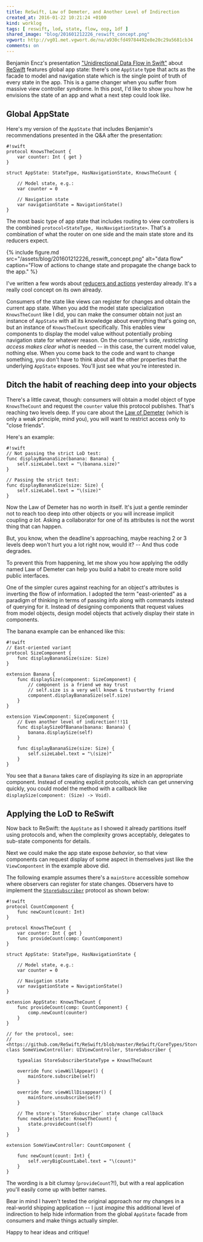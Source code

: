 ```yaml
---
title: ReSwift, Law of Demeter, and Another Level of Indirection
created_at: 2016-01-22 10:21:24 +0100
kind: worklog
tags: [ reswift, lod, state, flow, oop, 1df ]
shared_image: "blog/201601212226_reswift_concept.png"
vgwort: http://vg01.met.vgwort.de/na/a930cfd49784492e8e20c29a5681cb34
comments: on
---
```



Benjamin Encz's presentation ["Unidirectional Data Flow in Swift"][en] about [ReSwift][re] features global app state: there's one `AppState` type that acts as the facade to model and navigation state which is the single point of truth of every state in the app. This is a game changer when you suffer from massive view controller syndrome. In this post, I'd like to show you how he envisions the state of an app and what a next step could look like.

## Global AppState

Here's my version of the `AppState` that includes Benjamin's recommendations presented in the Q&A after the presentation:

    #!swift
    protocol KnowsTheCount {
        var counter: Int { get }
    }
    
    struct AppState: StateType, HasNavigationState, KnowsTheCount {
        
        // Model state, e.g.:
        var counter = 0
        
        // Navigation state
        var navigationState = NavigationState()
    }

The most basic type of app state that includes routing to view controllers is the combined `protocol<StateType, HasNavigationState>`. That's a combination of what the router on one side and the main state store and its reducers expect. 

{% include figure.md src="/assets/blog/201601212226_reswift_concept.png" alt="data flow" caption="Flow of actions to change state and propagate the change back to the app." %}

I've written a few words about [reducers and actions](/posts/2016/01/event-declarative-state/) yesterday already. It's a really cool concept on its own already.

Consumers of the state like views can register for changes and obtain the current app state. When you add the model state specialization `KnowsTheCount` like I did, you can make the consumer obtain not just an instance of `AppState` with all its knowledge about everything that's going on, but an instance of `KnowsTheCount` specifically. This enables view components to display the model value without potentially probing navigation state for whatever reason. On the consumer's side, _restricting access makes clear what_ is needed -- in this case, the current model value, nothing else. When you come back to the code and want to change something, you don't have to think about all the other properties that the underlying `AppState` exposes. You'll just see what you're interested in.


## Ditch the habit of reaching deep into your objects

There's a little caveat, though: consumers will obtain a model object of type `KnowsTheCount` and request the `counter` value this protocol publishes. That's reaching two levels deep. If you care about the [Law of Demeter](https://en.wikipedia.org/wiki/Law_of_Demeter) (which is only a weak principle, mind you), you will want to restrict access only to "close friends". 

Here's an example:

    #!swift
    // Not passing the strict LoD test:
    func displayBananaSize(banana: Banana) {
        self.sizeLabel.text = "\(banana.size)"
    }
    
    // Passing the strict test:
    func displayBananaSize(size: Size) {
        self.sizeLabel.text = "\(size)"
    }

Now the Law of Demeter has no worth in itself. It's just a gentle reminder not to reach too deep into other objects or you will increase implicit coupling _a lot._ Asking a collaborator for one of its attributes is not the worst thing that can happen. 

But, you know, when the deadline's approaching, maybe reaching 2 or 3 levels deep won't hurt you a lot right now, would it? -- And thus code degrades.

To prevent this from happening, let me show you how applying the oddly named Law of Demeter can help you build a habit to create more solid public interfaces.

One of the simpler cures against reaching for an object's attributes is inverting the flow of information. I adopted the term "east-oriented" as a paradigm of thinking in terms of passing info along with commands instead of querying for it. Instead of designing components that request values from model objects, design model objects that actively display their state in components.

The banana example can be enhanced like this:

    #!swift
    // East-oriented variant
    protocol SizeComponent {
        func displayBananaSize(size: Size)
    }
    
    extension Banana {
        func displaySize(component: SizeComponent) {
            // component is a friend we may trust 
            // self.size is a very well known & trustworthy friend
            component.displayBananaSize(self.size)
        }
    }
  
    extension ViewComponent: SizeComponent {
        // Even another level of indirection!!!11
        func displaySizeOfBanana(banana: Banana) {
            banana.displaySize(self)
        }

        func displayBananaSize(size: Size) {
            self.sizeLabel.text = "\(size)"
        }
    }

You see that a `Banana` takes care of displaying its size in an appropriate component. Instead of creating explicit protocols, which can get unnerving quickly, you could model the method with a callback like `displaySize(component: (Size) -> Void)`.

## Applying the LoD to ReSwift

Now back to ReSwift: the `AppState` as I showed it already partitions itself using protocols and, when the complexity grows acceptably, delegates to sub-state components for details.

Next we could make the app state expose _behavior_, so that view components can request display of some aspect in themselves just like the `ViewCompontent` in the example above did.

The following example assumes there's a `mainStore` accessible somehow where observers can register for state changes. Observers have to implement the [`StoreSubscriber`](https://github.com/ReSwift/ReSwift/blob/master/ReSwift/CoreTypes/StoreSubscriber.swift) protocol as shown below:

    #!swift
    protocol CountComponent {
        func newCount(count: Int)
    }
    
    protocol KnowsTheCount {
        var counter: Int { get }
        func provideCount(comp: CountComponent)
    }
    
    struct AppState: StateType, HasNavigationState {
        
        // Model state, e.g.:
        var counter = 0
        
        // Navigation state
        var navigationState = NavigationState()
    }
    
    extension AppState: KnowsTheCount {
        func provideCount(comp: CountComponent) {
            comp.newCount(counter)
        }
    }
    
    // for the protocol, see:
    //   <https://github.com/ReSwift/ReSwift/blob/master/ReSwift/CoreTypes/StoreSubscriber.swift>
    class SomeViewController: UIViewController, StoreSubscriber {
        
        typealias StoreSubscriberStateType = KnowsTheCount
        
        override func viewWillAppear() {
            mainStore.subscribe(self)
        }
        
        override func viewWillDisappear() {
            mainStore.unsubscribe(self)
        }
        
        // The store's `StoreSubscriber` state change callback
        func newState(state: KnowsTheCount) {
            state.provideCount(self)
        }
    }
    
    extension SomeViewController: CountComponent {
    
        func newCount(count: Int) {
            self.veryBigCountLabel.text = "\(count)"
        }
    }

The wording is a bit clumsy (`provideCount`?!), but with a real application you'll easily come up with better names.

Bear in mind I haven't tested the original approach nor my changes in a real-world shipping application -- I just _imagine_ this additional level of indirection to help hide information from the global `AppState` facade from consumers and make things actually simpler.

Happy to hear ideas and critique!

[re]: http://reswift.github.io/ReSwift/master/
[en]: https://realm.io/news/benji-encz-unidirectional-data-flow-swift/
